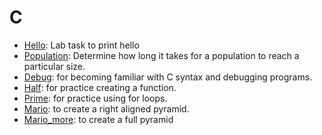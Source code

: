 # C

* [Hello](https://github.com/nafscode/cs50/blob/main/Week1/hello.c): Lab task to print hello
* [Population](https://github.com/nafscode/cs50/blob/main/Week1/population.c): Determine how long it takes for a population to reach a particular size.
* [Debug](https://github.com/nafscode/cs50/blob/main/Week1/debug.c): for becoming familiar with C syntax and debugging programs.
* [Half](https://github.com/nafscode/cs50/blob/main/Week1/half.c): for practice creating a function.
* [Prime](https://github.com/nafscode/cs50/blob/main/Week1/prime.c): for practice using for loops.
* [Mario](https://github.com/nafscode/cs50/blob/main/Week1/mario.c): to create a right aligned pyramid.
* [Mario_more](https://github.com/nafscode/cs50/blob/main/Week1/mario_more.c): to create a full pyramid
